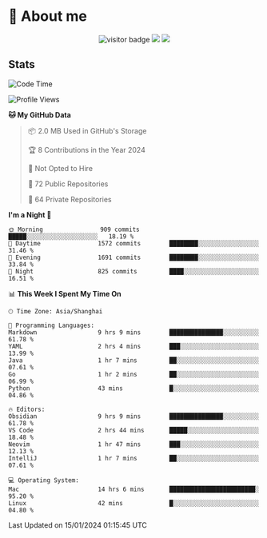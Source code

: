 <!-- ![](https://youpai.roccoshi.top/img/20200804214216.png) -->

# 🧐 About me
 
<p align="center">
<img src="https://visitor-badge.laobi.icu/badge?page_id=Lincest.Lincest&title=hits" alt="visitor badge"/>
<a href="mailto:imroccoshi@gmail.com"><img src="https://img.shields.io/badge/gmail-imroccoshi%40gmail.com-red"></a>
<a href="https://blog.roccoshi.top"><img src="https://img.shields.io/badge/blog-roccoshi-green"></a>
</p>

## Stats

<!--START_SECTION:waka-->
![Code Time](http://img.shields.io/badge/Code%20Time-922%20hrs%2035%20mins-blue)

![Profile Views](http://img.shields.io/badge/Profile%20Views-0-blue)

**🐱 My GitHub Data** 

> 📦 2.0 MB Used in GitHub's Storage 
 > 
> 🏆 8 Contributions in the Year 2024
 > 
> 🚫 Not Opted to Hire
 > 
> 📜 72 Public Repositories 
 > 
> 🔑 64 Private Repositories 
 > 
**I'm a Night 🦉** 

```text
🌞 Morning                909 commits         █████░░░░░░░░░░░░░░░░░░░░   18.19 % 
🌆 Daytime                1572 commits        ████████░░░░░░░░░░░░░░░░░   31.46 % 
🌃 Evening                1691 commits        ████████░░░░░░░░░░░░░░░░░   33.84 % 
🌙 Night                  825 commits         ████░░░░░░░░░░░░░░░░░░░░░   16.51 % 
```


📊 **This Week I Spent My Time On** 

```text
🕑︎ Time Zone: Asia/Shanghai

💬 Programming Languages: 
Markdown                 9 hrs 9 mins        ███████████████░░░░░░░░░░   61.78 % 
YAML                     2 hrs 4 mins        ███░░░░░░░░░░░░░░░░░░░░░░   13.99 % 
Java                     1 hr 7 mins         ██░░░░░░░░░░░░░░░░░░░░░░░   07.61 % 
Go                       1 hr 2 mins         ██░░░░░░░░░░░░░░░░░░░░░░░   06.99 % 
Python                   43 mins             █░░░░░░░░░░░░░░░░░░░░░░░░   04.86 % 

🔥 Editors: 
Obsidian                 9 hrs 9 mins        ███████████████░░░░░░░░░░   61.78 % 
VS Code                  2 hrs 44 mins       █████░░░░░░░░░░░░░░░░░░░░   18.48 % 
Neovim                   1 hr 47 mins        ███░░░░░░░░░░░░░░░░░░░░░░   12.13 % 
IntelliJ                 1 hr 7 mins         ██░░░░░░░░░░░░░░░░░░░░░░░   07.61 % 

💻 Operating System: 
Mac                      14 hrs 6 mins       ████████████████████████░   95.20 % 
Linux                    42 mins             █░░░░░░░░░░░░░░░░░░░░░░░░   04.80 % 
```


 Last Updated on 15/01/2024 01:15:45 UTC
<!--END_SECTION:waka-->


